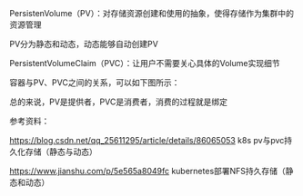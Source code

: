 PersistenVolume（PV）：对存储资源创建和使用的抽象，使得存储作为集群中的资源管理

PV分为静态和动态，动态能够自动创建PV

PersistentVolumeClaim（PVC）：让用户不需要关心具体的Volume实现细节

容器与PV、PVC之间的关系，可以如下图所示：

总的来说，PV是提供者，PVC是消费者，消费的过程就是绑定


参考资料：

https://blog.csdn.net/qq_25611295/article/details/86065053  k8s pv与pvc持久化存储（静态与动态）

https://www.jianshu.com/p/5e565a8049fc  kubernetes部署NFS持久存储（静态和动态）
